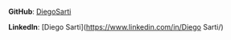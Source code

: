 **GitHub**: [DiegoSarti](https://github.com/DiegoSarti)


**LinkedIn**: [Diego Sarti](https://www.linkedin.com/in/Diego Sarti/)